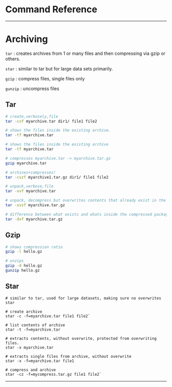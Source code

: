 # Command Reference

---

# Archiving

`tar` : creates archives from 1 or many files and then compressing via gzip or others.

`star` : similar to tar but for large data sets primarily.

`gzip` : compress files, single files only

`gunzip` : uncompress files

## Tar

```bash
# create,verbosely,file
tar -cvf myarchive.tar dir1/ file1 file2

# shows the files inside the existing archive.
tar -tf myarchive.tar

# shows the files inside the existing archive
tar -tf myarchive.tar

# compresses myarchive.tar -> myarchive.tar.gz
gzip myarchive.tar

# archives+compresses!
tar -cvzf myarchive1.tar.gz dir1/ file1 file2

# unpack,verbose,file
tar -xvf myarchive.tar

# unpack, decompress but overwrites contents that already exist in the current directory
tar -xvzf myarchive.tar.gz

# difference between what exists and whats inside the compressed package
tar -dvf myarchive.tar.gz
```

## Gzip

```bash
# shows compression ratio
gzip -l hello.gz

# unzips
gzip -d hello.gz
gunzip hello.gz
```

## Star

    # similar to tar, used for large datasets, making sure no overwrites
    star

    # create archive
    star -c -f=myarchive.tar file1 file2`

    # list contents of archive
    star -t -f=myarchive.tar

    # extracts contents, without overwrite, protected from overwriting files.
    star -x myarchive.tar

    # extracts single files from archive, without overwrite
    star -x -f=myarchive.tar file1

    # compress and archive
    star -cz -f=mycompress.tar.gz file1 file2`

---



